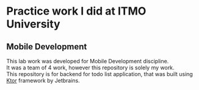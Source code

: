 # Practice work I did at ITMO University
## Mobile Development
This lab work was developed for Mobile Development discipline.  
It was a team of 4 work, however this repository is solely my work.  
This repository is for backend for todo list application, that was built using [Ktor](https://ktor.io/) framework by Jetbrains.
